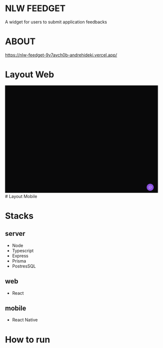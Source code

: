 # NLW FEEDGET
A widget for users to submit application feedbacks

# ABOUT
https://nlw-feedget-9v7avch0b-andrehideki.vercel.app/

# Layout Web
<img src="https://github.com/andrehideki/nlw-feedget/blob/master/assets/feedget-web.gif"/>
# Layout Mobile

# Stacks
## server
- Node
- Typescript
- Express
- Prisma
- PostresSQL

## web
- React

## mobile
- React Native

# How to run
```bash

```
